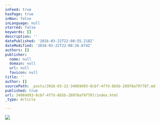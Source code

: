 ```yaml
---
inFeed: true
hasPage: true
inNav: false
inLanguage: null
starred: false
keywords: []
description: ''
datePublished: '2016-03-22T22:08:55.218Z'
dateModified: '2016-03-22T22:08:36.674Z'
authors: []
publisher:
  name: null
  domain: null
  url: null
  favicon: null
title: ''
author: []
sourcePath: _posts/2016-03-22-34069d93-8cbf-4f7d-8b5b-28978a797787.md
published: true
url: 34069d93-8cbf-4f7d-8b5b-28978a797787/index.html
_type: Article

---
```

![](https://the-grid-user-content.s3-us-west-2.amazonaws.com/47087284-c166-471a-9dc5-b34843c50a9c.jpg)